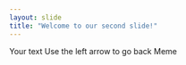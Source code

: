 ```yaml
---
layout: slide
title: "Welcome to our second slide!"
---
```

Your text
Use the left arrow to go back
Meme
